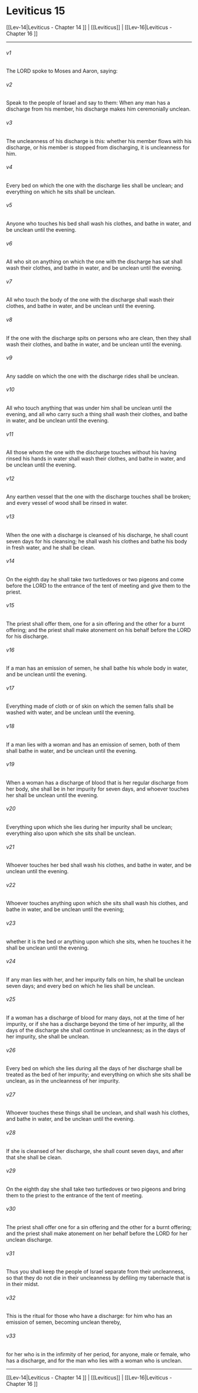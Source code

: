 # Leviticus 15

[[Lev-14|Leviticus - Chapter 14 ]] | [[Leviticus]] | [[Lev-16|Leviticus - Chapter 16 ]]
***

###### v1
The LORD spoke to Moses and Aaron, saying:
###### v2
Speak to the people of Israel and say to them: When any man has a discharge from his member, his discharge makes him ceremonially unclean.
###### v3
The uncleanness of his discharge is this: whether his member flows with his discharge, or his member is stopped from discharging, it is uncleanness for him.
###### v4
Every bed on which the one with the discharge lies shall be unclean; and everything on which he sits shall be unclean.
###### v5
Anyone who touches his bed shall wash his clothes, and bathe in water, and be unclean until the evening.
###### v6
All who sit on anything on which the one with the discharge has sat shall wash their clothes, and bathe in water, and be unclean until the evening.
###### v7
All who touch the body of the one with the discharge shall wash their clothes, and bathe in water, and be unclean until the evening.
###### v8
If the one with the discharge spits on persons who are clean, then they shall wash their clothes, and bathe in water, and be unclean until the evening.
###### v9
Any saddle on which the one with the discharge rides shall be unclean.
###### v10
All who touch anything that was under him shall be unclean until the evening, and all who carry such a thing shall wash their clothes, and bathe in water, and be unclean until the evening.
###### v11
All those whom the one with the discharge touches without his having rinsed his hands in water shall wash their clothes, and bathe in water, and be unclean until the evening.
###### v12
Any earthen vessel that the one with the discharge touches shall be broken; and every vessel of wood shall be rinsed in water.
###### v13
When the one with a discharge is cleansed of his discharge, he shall count seven days for his cleansing; he shall wash his clothes and bathe his body in fresh water, and he shall be clean.
###### v14
On the eighth day he shall take two turtledoves or two pigeons and come before the LORD to the entrance of the tent of meeting and give them to the priest.
###### v15
The priest shall offer them, one for a sin offering and the other for a burnt offering; and the priest shall make atonement on his behalf before the LORD for his discharge.
###### v16
If a man has an emission of semen, he shall bathe his whole body in water, and be unclean until the evening.
###### v17
Everything made of cloth or of skin on which the semen falls shall be washed with water, and be unclean until the evening.
###### v18
If a man lies with a woman and has an emission of semen, both of them shall bathe in water, and be unclean until the evening.
###### v19
When a woman has a discharge of blood that is her regular discharge from her body, she shall be in her impurity for seven days, and whoever touches her shall be unclean until the evening.
###### v20
Everything upon which she lies during her impurity shall be unclean; everything also upon which she sits shall be unclean.
###### v21
Whoever touches her bed shall wash his clothes, and bathe in water, and be unclean until the evening.
###### v22
Whoever touches anything upon which she sits shall wash his clothes, and bathe in water, and be unclean until the evening;
###### v23
whether it is the bed or anything upon which she sits, when he touches it he shall be unclean until the evening.
###### v24
If any man lies with her, and her impurity falls on him, he shall be unclean seven days; and every bed on which he lies shall be unclean.
###### v25
If a woman has a discharge of blood for many days, not at the time of her impurity, or if she has a discharge beyond the time of her impurity, all the days of the discharge she shall continue in uncleanness; as in the days of her impurity, she shall be unclean.
###### v26
Every bed on which she lies during all the days of her discharge shall be treated as the bed of her impurity; and everything on which she sits shall be unclean, as in the uncleanness of her impurity.
###### v27
Whoever touches these things shall be unclean, and shall wash his clothes, and bathe in water, and be unclean until the evening.
###### v28
If she is cleansed of her discharge, she shall count seven days, and after that she shall be clean.
###### v29
On the eighth day she shall take two turtledoves or two pigeons and bring them to the priest to the entrance of the tent of meeting.
###### v30
The priest shall offer one for a sin offering and the other for a burnt offering; and the priest shall make atonement on her behalf before the LORD for her unclean discharge.
###### v31
Thus you shall keep the people of Israel separate from their uncleanness, so that they do not die in their uncleanness by defiling my tabernacle that is in their midst.
###### v32
This is the ritual for those who have a discharge: for him who has an emission of semen, becoming unclean thereby,
###### v33
for her who is in the infirmity of her period, for anyone, male or female, who has a discharge, and for the man who lies with a woman who is unclean.

***

[[Lev-14|Leviticus - Chapter 14 ]] | [[Leviticus]] | [[Lev-16|Leviticus - Chapter 16 ]]
